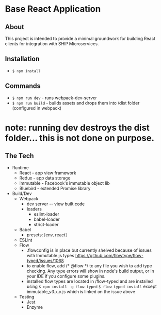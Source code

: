 # Base React Application

## About
This project is intended to provide a minimal groundwork for building React clients for integration with SHIP Microservices.

## Installation
* `$ npm install`

## Commands
* `$ npm run dev` - runs webpack-dev-server
* `$ npm run build` - builds assets and drops them into /dist folder (configured in webpack)
# note: running dev destroys the dist folder... this is not done on purpose.

## The Tech
* Runtime
    * React - app view framework
    * Redux - app data storage
    * Immutable - Facebook's immutable object lib
    * Bluebird - extended Promise library
* Build/Dev
    * Webpack
        * dev server -- view built code
        * loaders
            * eslint-loader
            * babel-loader
            * strict-loader
    * Babel
        * presets: [env, react]
    * ESLint
    * Flow
        * .flowconfig is in place but currently shelved because of issues with Immutable.js types
            https://github.com/flowtype/flow-typed/issues/1068
        * to enable flow, add /* @flow */ to any file you wish to add type checking. Any type errors will show in node's build output, or in your IDE if you configure some plugins.
        * installed flow types are located in /flow-typed and are installed using 
            `$ npm install -g flow-typed`
            `$ flow-typed install`
            except immutable_v3.x.x.js which is linked on the issue above
    * Testing
        * Jest
        * Enzyme
